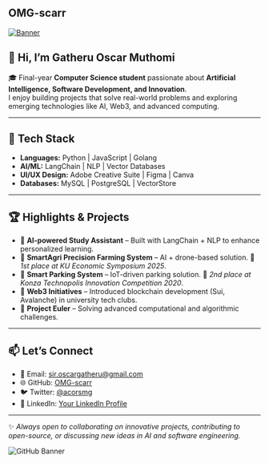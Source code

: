 ## OMG-scarr

[![Banner](https://media.giphy.com/media/v1.Y2lkPTc5MGI3NjExamQ1YmUzeXNjZTV4Znh0cHdrdjl5NG9mNnBicGF1Mm5la29zbmlhbiZlcD12MV9naWZzX3NlYXJjaCZjdD1n/qJzZ4APiDZQuJDY7vh/giphy.gif)](https://media.giphy.com/media/v1.Y2lkPTc5MGI3NjExamQ1YmUzeXNjZTV4Znh0cHdrdjl5NG9mNnBicGF1Mm5la29zbmlhbiZlcD12MV9naWZzX3NlYXJjaCZjdD1n/)

<h2> 👋 Hi, I’m Gatheru Oscar Muthomi  </h2>

🎓 Final-year **Computer Science student** passionate about **Artificial Intelligence, Software Development, and Innovation**.  
I enjoy building projects that solve real-world problems and exploring emerging technologies like AI, Web3, and advanced computing.  

---

## 🔧 Tech Stack  
- **Languages:** Python | JavaScript | Golang  
- **AI/ML:** LangChain | NLP | Vector Databases  
- **UI/UX Design:** Adobe Creative Suite | Figma | Canva  
- **Databases:** MySQL | PostgreSQL | VectorStore  

---

## 🏆 Highlights & Projects  
- 🤖 **AI-powered Study Assistant** – Built with LangChain + NLP to enhance personalized learning.  
- 🌱 **SmartAgri Precision Farming System** – AI + drone-based solution. 🥇 *1st place at KU Economic Symposium 2025*.  
- 🚗 **Smart Parking System** – IoT-driven parking solution. 🥈 *2nd place at Konza Technopolis Innovation Competition 2020*.  
- 🔗 **Web3 Initiatives** – Introduced blockchain development (Sui, Avalanche) in university tech clubs.  
- 🧮 **Project Euler** – Solving advanced computational and algorithmic challenges.  

---

## 📫 Let’s Connect  
- 📧 Email: [sir.oscargatheru@gmail.com](mailto:sir.oscargatheru@gmail.com)  
- 🌐 GitHub: [OMG-scarr](https://github.com/OMG-scarr)  
- 🐦 Twitter: [@acorsmg](https://twitter.com/acorsmg)  
- 💼 LinkedIn: [Your LinkedIn Profile](#)  

---

✨ *Always open to collaborating on innovative projects, contributing to open-source, or discussing new ideas in AI and software engineering.*  

![GitHub Banner](https://media2.giphy.com/media/v1.Y2lkPTc5MGI3NjExdGJ1N2o4Y2R5eHF5OXQwcTl0NDlkOXJrYzN5YXFtbjExY3ZhbWRheSZlcD12MV9pbnRlcm5hbF9naWZfYnlfaWQmY3Q9dHM/9dpRdBxidjDOBt3NpM/giphy.gif)
